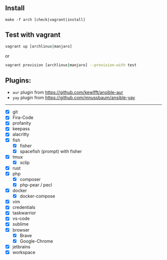 ## Install

```make
make -f arch [check|vagrant|install]
```

## Test with vagrant

```bash
vagrant up [archlinux|manjaro]
```

or

```bash
vagrant provision [archlinux|manjaro] --provision-with test
```

## Plugins:
 - `aur` plugin from https://github.com/kewlfft/ansible-aur
 - `yay` plugin from https://github.com/mnussbaum/ansible-yay

----

 - [x] git
 - [x] Fira-Code
 - [x] profanity
 - [x] keepass
 - [x] alacritty
 - [x] fish
     - [x] fisher
     - [x] spacefish (prompt) with fisher
 - [x] tmux
     - [x] xclip
 - [x] rust
 - [x] php
     - [x] composer
     - [x] php-pear / pecl
 - [x] docker
     - [x] docker-compose
 - [x] vim
 - [x] credentials
 - [x] taskwarrior
 - [x] vs-code
 - [x] sublime
 - [x] browser
     - [x] Brave
     - [x] Google-Chrome
 - [x] jetbrains
 - [x] workspace
